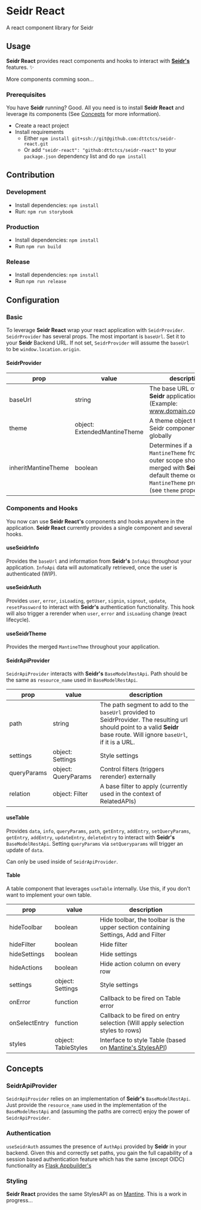 # Seidr React

A react component library for Seidr

## Usage

**Seidr React** provides react components and hooks to interact with [**Seidr's**](https://github.com/dttctcs/seidr) features. :sparkles:

More components comming soon...

### Prerequisites

You have **Seidr** running? Good. All you need is to install **Seidr React** and leverage its components (See [Concepts](#Concepts) for more information).

- Create a react project
- Install requirements
  - Either `npm install git+ssh://git@github.com:dttctcs/seidr-react.git`
  - Or add `"seidr-react": "github:dttctcs/seidr-react"` to your `package.json` dependency list and do `npm install`

## Contribution

### Development

- Install dependencies: `npm install`
- Run: `npm run storybook`

### Production

- Install dependencies: `npm install`
- Run `npm run build`

### Release

- Install dependencies: `npm install`
- Run `npm run release`

## Configuration

### Basic

To leverage **Seidr React** wrap your react application with `SeidrProvider`. `SeidrProvider` has several props. The most important is `baseUrl`. Set it to your **Seidr** Backend URL. If not set, `SeidrProvider` will assume the `baseUrl` to be `window.location.origin`.

#### SeidrProvider

| prop                | value                        | description                                                                                                                                              |
| ------------------- | ---------------------------- | -------------------------------------------------------------------------------------------------------------------------------------------------------- |
| baseUrl             | string                       | The base URL of your **Seidr** application. (Example: www.domain.com/api/v1)                                                                             |
| theme               | object: ExtendedMantineTheme | A theme object to style Seidr components (Table) globally                                                                                                |
| inheritMantineTheme | boolean                      | Determines if a `MantineTheme` from an outer scope should be merged with **Seidr's** default theme or the `MantineTheme` provided (see `theme` property) |

### Components and Hooks

You now can use **Seidr React's** components and hooks anywhere in the application. **Seidr React** currently provides a single component and several hooks.

#### useSeidrInfo

Provides the `baseUrl` and information from **Seidr's** `InfoApi` throughout your application. `InfoApi` data will automatically retrieved, once the user is authenticated (WIP).

#### useSeidrAuth

Provides `user`, `error`, `isLoading`, `getUser`, `signin`, `signout`, `update`, `resetPassword` to interact with **Seidr's** authentication functionality. This hook will also trigger a rerender when `user`, `error` and `isLoading` change (react lifecycle).

#### useSeidrTheme

Provides the merged `MantineThme` throughout your application.

#### SeidrApiProvider

`SeidrApiProvider` interacts with **Seidr's** `BaseModelRestApi`. Path should be the same as `resource_name` used in `BaseModelRestApi`.

| prop        | value               | description                                                                                                                                                                |
| ----------- | ------------------- | -------------------------------------------------------------------------------------------------------------------------------------------------------------------------- |
| path        | string              | The path segment to add to the `baseUrl` provided to SeidrProvider. The resulting url should point to a valid **Seidr** base route. Will ignore `baseUrl`, if it is a URL. |
| settings    | object: Settings    | Style settings                                                                                                                                                             |
| queryParams | object: QueryParams | Control filters (triggers rerender) externally                                                                                                                             |
| relation    | object: Filter      | A base filter to apply (currently used in the context of RelatedAPIs)                                                                                                      |

#### useTable

Provides `data`, `info`, `queryParams`, `path`, `getEntry`, `addEntry`, `setQueryParams`, `getEntry`, `addEntry`, `updateEntry`, `deleteEntry` to interact with **Seidr's** `BaseModelRestApi`. Setting `queryParams` via `setQueryparams` will trigger an update of `data`.

Can only be used inside of `SeidrApiProvider`.

#### Table

A table component that leverages `useTable` internally. Use this, if you don't want to implement your own table.

| prop          | value               | description                                                                                        |
| ------------- | ------------------- | -------------------------------------------------------------------------------------------------- |
| hideToolbar   | boolean             | Hide toolbar, the toolbar is the upper section containing Settings, Add and Filter                 |
| hideFilter    | boolean             | Hide filter                                                                                        |
| hideSettings  | boolean             | Hide settings                                                                                      |
| hideActions   | boolean             | Hide action column on every row                                                                    |
| settings      | object: Settings    | Style settings                                                                                     |
| onError       | function            | Callback to be fired on Table error                                                                |
| onSelectEntry | function            | Callback to be fired on entry selection (Will apply selection styles to rows)                      |
| styles        | object: TableStyles | Interface to style Table (based on [Mantine's StylesAPI](https://mantine.dev/theming/styles-api/)) |

## Concepts

### SeidrApiProvider

`SeidrApiProvider` relies on an implementation of **Seidr's** `BaseModelRestApi`. Just provide the `resource_name` used in the implementation of the `BaseModelRestApi` and (assuming the paths are correct) enjoy the power of `SeidrApiProvider`.

### Authentication

`useSeidrAuth` assumes the presence of `AuthApi` provided by **Seidr** in your backend. Given this and correctly set paths, you gain the full capability of a session based authentication feature which has the same (except OIDC) functionality as [Flask Appbuilder's](https://flask-appbuilder.readthedocs.io/en/latest/security.html)

### Styling

**Seidr React** provides the same StylesAPI as on [Mantine](https://mantine.dev/theming/styles-api/). This is a work in progress...
